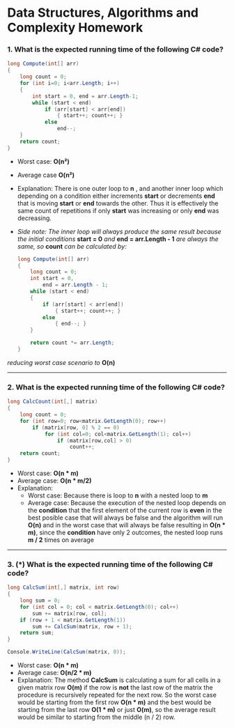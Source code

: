 # Data Structures, Algorithms and Complexity Homework
### 1. What is the expected running time of the following C# code?

```C#
long Compute(int[] arr)
{
    long count = 0;
    for (int i=0; i<arr.Length; i++)
    {
        int start = 0, end = arr.Length-1;
        while (start < end)
            if (arr[start] < arr[end])
                { start++; count++; }
            else 
                end--;
    }
    return count;
}
```

* Worst case: **O(n²)**
* Average case **O(n²)**
* Explanation: There is one outer loop to **n** , and another inner loop which depending on a condition either increments **start** or decrements **end** that is moving **start** or **end** towards the other. Thus it is effectively the same count of repetitions if only **start** was increasing or only **end** was decreasing. 
* *Side note: The inner loop will always produce the same result because the initial conditions* **start = 0** *and* **end = arr.Length - 1** *are always the same, so* **count** *can be calculated by:*

    ```C#
    long Compute(int[] arr)
    {
        long count = 0;
        int start = 0, 
            end = arr.Length - 1;
        while (start < end)
        {
            if (arr[start] < arr[end])
                { start++; count++; }
            else 
                { end--; }          
        }
    
        return count *= arr.Length;
    }
    ```
*reducing worst case scenario to* **O(n)**

---
### 2. What is the expected running time of the following C# code?

```C#
long CalcCount(int[,] matrix)
{
    long count = 0;
    for (int row=0; row<matrix.GetLength(0); row++)
        if (matrix[row, 0] % 2 == 0)
            for (int col=0; col<matrix.GetLength(1); col++)
                if (matrix[row,col] > 0)
                    count++;
    return count;
}
```
* Worst case: **O(n \* m)**
* Average case: **O(n \* m/2)**
* Explanation: 
    * Worst case: Because there is loop to **n** with a nested loop to **m** 
    * Average case: Because the execution of the nested loop depends on the **condition** that the first element of the current row is **even** in the best posible case that will always be false and the algorithm will run **O(n)** and in the worst case that will always be false resulting in **O(n \* m)**, since the **condition** have only 2 outcomes, the nested loop runs **m / 2** times on average

---
### 3. (*) What is the expected running time of the following C# code?

```C#
long CalcSum(int[,] matrix, int row)
{
    long sum = 0;
    for (int col = 0; col < matrix.GetLength(0); col++) 
        sum += matrix[row, col];
    if (row + 1 < matrix.GetLength(1)) 
        sum += CalcSum(matrix, row + 1);
    return sum;
}

Console.WriteLine(CalcSum(matrix, 0));
```
* Worst case: **O(n \* m)**
* Average case: **O(n/2 \* m)**
* Explanation: The method **CalcSum** is calculating a sum for all cells in a given matrix row **O(m)** if the row is **not** the last row of the matrix the procedure is recursively repeated for the next row. So the worst case would be starting from the first row **O(n \* m)** and the best would be starting from the last row **O(1 \* m)** or just **O(m)**, so the average result would be similar to starting from the middle (n / 2) row.


